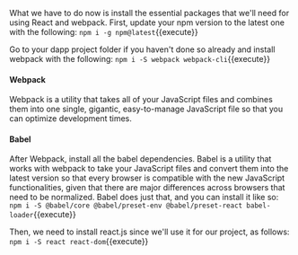 What we have to do now is install the essential packages that we'll need for using React and webpack. First, update your npm version to the latest one with the following:
`npm i -g npm@latest`{{execute}}

Go to your dapp project folder if you haven't done so already and install webpack with the following:
`npm i -S webpack webpack-cli`{{execute}}

#### Webpack
Webpack is a utility that takes all of your JavaScript files and combines them into one single, gigantic, easy-to-manage JavaScript file so that you can optimize development times.

#### Babel
After Webpack, install all the babel dependencies. Babel is a utility that works with webpack to take your JavaScript files and convert them into the latest version so that every browser is compatible with the new JavaScript functionalities, given that there are major differences across browsers that need to be normalized. Babel does just that, and you can install it like so:
`npm i -S @babel/core @babel/preset-env @babel/preset-react babel-loader`{{execute}}

Then, we need to install react.js since we'll use it for our project, as follows:
`npm i -S react react-dom`{{execute}}

